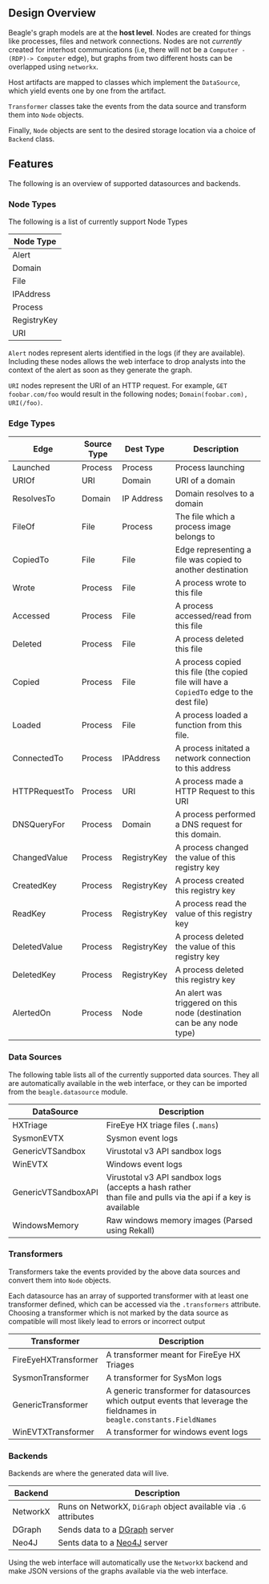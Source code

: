 ## Design Overview

Beagle's graph models are at the **host level**. Nodes are created for things like processes, files and network connections. Nodes are not _currently_ created for interhost communications (i.e, there will not be a `Computer -(RDP)-> Computer` edge), but graphs from two different hosts can be overlapped using `networkx`.

Host artifacts are mapped to classes which implement the `DataSource`, which yield events one by one from the artifact.

`Transformer` classes take the events from the data source and transform them into `Node` objects.

Finally, `Node` objects are sent to the desired storage location via a choice of `Backend` class.

## Features

The following is an overview of supported datasources and backends.

### Node Types

The following is a list of currently support Node Types

| Node Type   |
| ----------- |
| Alert       |
| Domain      |
| File        |
| IPAddress   |
| Process     |
| RegistryKey |
| URI         |

`Alert` nodes represent alerts identified in the logs (if they are available). Including these nodes allows the web interface to drop analysts into the context of the alert as soon as they generate the graph.

`URI` nodes represent the URI of an HTTP request. For example, `GET foobar.com/foo` would result in the following nodes; `Domain(foobar.com), URI(/foo)`.

### Edge Types

| Edge          | Source Type | Dest Type   | Description                                                                               |
| ------------- | ----------- | ----------- | ----------------------------------------------------------------------------------------- |
| Launched      | Process     | Process     | Process launching                                                                         |
| URIOf         | URI         | Domain      | URI of a domain                                                                           |
| ResolvesTo    | Domain      | IP Address  | Domain resolves to a domain                                                               |
| FileOf        | File        | Process     | The file which a process image belongs to                                                 |
| CopiedTo      | File        | File        | Edge representing a file was copied to another destination                                |
| Wrote         | Process     | File        | A process wrote to this file                                                              |
| Accessed      | Process     | File        | A process accessed/read from this file                                                    |
| Deleted       | Process     | File        | A process deleted this file                                                               |
| Copied        | Process     | File        | A process copied this file (the copied file will have a `CopiedTo` edge to the dest file) |
| Loaded        | Process     | File        | A process loaded a function from this file.                                               |
| ConnectedTo   | Process     | IPAddress   | A process initated a network connection to this address                                   |
| HTTPRequestTo | Process     | URI         | A process made a HTTP Request to this URI                                                 |
| DNSQueryFor   | Process     | Domain      | A process performed a DNS request for this domain.                                        |
| ChangedValue  | Process     | RegistryKey | A process changed the value of this registry key                                          |
| CreatedKey    | Process     | RegistryKey | A process created this registry key                                                       |
| ReadKey       | Process     | RegistryKey | A process read the value of this registry key                                             |
| DeletedValue  | Process     | RegistryKey | A process deleted the value of this registry key                                          |
| DeletedKey    | Process     | RegistryKey | A process deleted this registry key                                                       |
| AlertedOn     | Process     | Node        | An alert was triggered on this node (destination can be any node type)                    |

### Data Sources

The following table lists all of the currently supported data sources. They all are automatically available in the web interface, or they can be imported from the `beagle.datasource` module.

| DataSource          | Description                                                                                                       |
| ------------------- | ----------------------------------------------------------------------------------------------------------------- |
| HXTriage            | FireEye HX triage files (`.mans`)                                                                                 |
| SysmonEVTX          | Sysmon event logs                                                                                                 |
| GenericVTSandbox    | Virustotal v3 API sandbox logs                                                                                    |
| WinEVTX             | Windows event logs                                                                                                |
| GenericVTSandboxAPI | Virustotal v3 API sandbox logs (accepts a hash rather <br/> than file and pulls via the api if a key is available |
| WindowsMemory       | Raw windows memory images (Parsed using Rekall)                                                                   |

### Transformers

Transformers take the events provided by the above data sources and convert them into `Node` objects.

Each datasource has an array of supported transformer with at least one transformer defined, which can be accessed via the `.transformers` attribute. Choosing a transformer which is not marked by the data source as compatible will most likely lead to errors or incorrect output

| Transformer          | Description                                                                                                             |
| -------------------- | ----------------------------------------------------------------------------------------------------------------------- |
| FireEyeHXTransformer | A transformer meant for FireEye HX Triages                                                                              |
| SysmonTransformer    | A transformer for SysMon logs                                                                                           |
| GenericTransformer   | A generic transformer for datasources which output events that leverage the fieldnames in `beagle.constants.FieldNames` |
| WinEVTXTransformer   | A transformer for windows event logs                                                                                    |

### Backends

Backends are where the generated data will live.

| Backend  | Description                                                      |
| -------- | ---------------------------------------------------------------- |
| NetworkX | Runs on NetworkX, `DiGraph` object available via `.G` attributes |
| DGraph   | Sends data to a [DGraph](https://dgraph.io) server               |
| Neo4J    | Sents data to a [Neo4J](https://neo4j.com) server                |

Using the web interface will automatically use the `NetworkX` backend and make JSON versions of the graphs available via the web interface.
